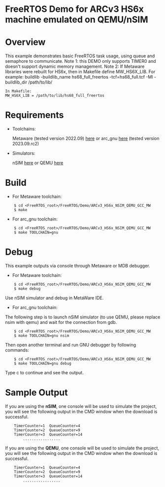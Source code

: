 FreeRTOS Demo for ARCv3 HS6x machine emulated on QEMU/nSIM
====================

Overview
====================
 This example demonstrates basic FreeRTOS task usage, using queue and semaphore to communicate.
 Note 1: this DEMO only supports TIMER0 and doesn't support dynamic memory management.
 Note 2: If Metaware libraries were rebuilt for HS6x, then in Makefile define MW_HS6X_LIB. For example:
    buildlib -buildlib_name hs68_full_freertos -tcf=hs68_full.tcf -Ml -buildlib_dir /path/to/lib/
    
    In Makefile:
    MW_HS6X_LIB = /path/to/lib/hs68_full_freertos

Requirements
====================
 * Toolchains:

    Metaware (tested version 2022.09) [here](https://www.synopsys.com/dw/ipdir.php?ds=sw_metaware) or arc_gnu [here](https://github.com/foss-for-synopsys-dwc-arc-processors/toolchain/releases/) (tested version 2023.09.rc2)

 * Simulators:

    nSIM [here](https://www.synopsys.com/cgi-bin/dwarcnsim/req1.cgi) or QEMU [here](https://github.com/foss-for-synopsys-dwc-arc-processors/qemu)


Build
====================

 * For Metaware toolchain:
```
    $ cd <FreeRTOS_root>/FreeRTOS/Demo/ARCv3_HS6x_NSIM_QEMU_GCC_MW
    $ make
```
 * For arc_gnu toolchain:
```
    $ cd <FreeRTOS_root>/FreeRTOS/Demo/ARCv3_HS6x_NSIM_QEMU_GCC_MW
    $ make TOOLCHAIN=gnu
```
Debug
====================

This example outputs via console through Metaware or MDB debugger. 

 * For Metaware toolchain:
```
    $ cd <FreeRTOS_root>/FreeRTOS/Demo/ARCv3_HS6x_NSIM_QEMU_GCC_MW
    $ make debug
```
Use nSIM simulator and debug in MetaWare IDE.

 * For arc_gnu toolchain:

The following step is to launch nSIM simulator (to use QEMU, please replace nsim with qemu) and wait for the connection from gdb.
```
    $ cd <FreeRTOS_root>/FreeRTOS/Demo/ARCv3_HS6x_NSIM_QEMU_GCC_MW
    $ make TOOLCHAIN=gnu nsim
```
Then open another terminal and run GNU debugger by following commands:
```
    $ cd <FreeRTOS_root>/FreeRTOS/Demo/ARCv3_HS6x_NSIM_QEMU_GCC_MW
    $ make TOOLCHAIN=gnu debug
```
Type c to continue and see the output.

Sample Output
=============

If you are using the **nSIM**, one console will be used to simulate the
project, you will see the following output in the CMD window when the
download is successful.
```
    TimerCounter=1  QueueCounter=4
    TimerCounter=2  QueueCounter=9
    TimerCounter=3  QueueCounter=14
        .................
```
If you are using the **QEMU**, one console will be used to simulate the
project, you will see the following output in the CMD window when the
download is successful.
```
    TimerCounter=1  QueueCounter=4
    TimerCounter=2  QueueCounter=9
    TimerCounter=3  QueueCounter=14
        .................
```

